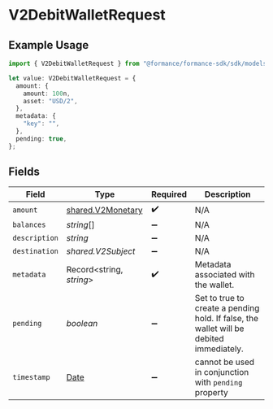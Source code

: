 # V2DebitWalletRequest

## Example Usage

```typescript
import { V2DebitWalletRequest } from "@formance/formance-sdk/sdk/models/shared";

let value: V2DebitWalletRequest = {
  amount: {
    amount: 100n,
    asset: "USD/2",
  },
  metadata: {
    "key": "",
  },
  pending: true,
};
```

## Fields

| Field                                                                                         | Type                                                                                          | Required                                                                                      | Description                                                                                   |
| --------------------------------------------------------------------------------------------- | --------------------------------------------------------------------------------------------- | --------------------------------------------------------------------------------------------- | --------------------------------------------------------------------------------------------- |
| `amount`                                                                                      | [shared.V2Monetary](../../../sdk/models/shared/v2monetary.md)                                 | :heavy_check_mark:                                                                            | N/A                                                                                           |
| `balances`                                                                                    | *string*[]                                                                                    | :heavy_minus_sign:                                                                            | N/A                                                                                           |
| `description`                                                                                 | *string*                                                                                      | :heavy_minus_sign:                                                                            | N/A                                                                                           |
| `destination`                                                                                 | *shared.V2Subject*                                                                            | :heavy_minus_sign:                                                                            | N/A                                                                                           |
| `metadata`                                                                                    | Record<string, *string*>                                                                      | :heavy_check_mark:                                                                            | Metadata associated with the wallet.                                                          |
| `pending`                                                                                     | *boolean*                                                                                     | :heavy_minus_sign:                                                                            | Set to true to create a pending hold. If false, the wallet will be debited immediately.       |
| `timestamp`                                                                                   | [Date](https://developer.mozilla.org/en-US/docs/Web/JavaScript/Reference/Global_Objects/Date) | :heavy_minus_sign:                                                                            | cannot be used in conjunction with `pending` property                                         |